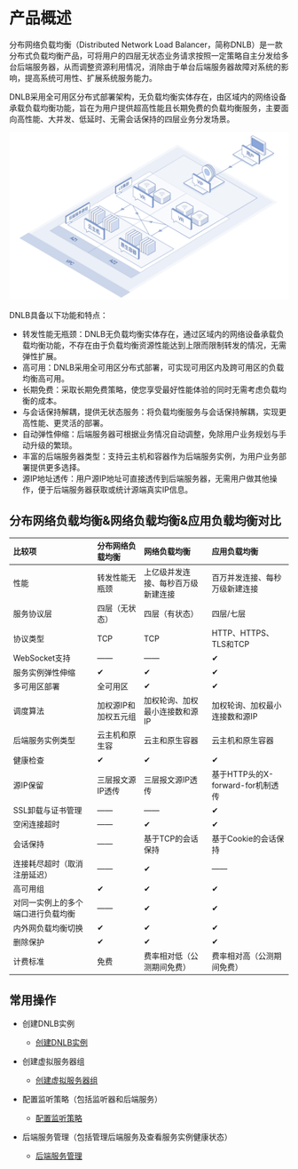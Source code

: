 # 产品概述

  
分布网络负载均衡（Distributed Network Load Balancer，简称DNLB）是一款分布式负载均衡产品，可将用户的四层无状态业务请求按照一定策略自主分发给多台后端服务器，从而调整资源利用情况，消除由于单台后端服务器故障对系统的影响，提高系统可用性、扩展系统服务能力。

DNLB采用全可用区分布式部署架构，无负载均衡实体存在，由区域内的网络设备承载负载均衡功能，旨在为用户提供超高性能且长期免费的负载均衡服务，主要面向高性能、大并发、低延时、无需会话保持的四层业务分发场景。

   ![DNLB分布式部署架构](../../../../image/Networking/DNLB/DNLB-001.png)

DNLB具备以下功能和特点：

* 转发性能无瓶颈：DNLB无负载均衡实体存在，通过区域内的网络设备承载负载均衡功能，不存在由于负载均衡资源性能达到上限而限制转发的情况，无需弹性扩展。
* 高可用：DNLB采用全可用区分布式部署，可实现可用区内及跨可用区的负载均衡高可用。
* 长期免费：采取长期免费策略，使您享受最好性能体验的同时无需考虑负载均衡的成本。
* 与会话保持解耦，提供无状态服务：将负载均衡服务与会话保持解耦，实现更高性能、更灵活的部署。
* 自动弹性伸缩：后端服务器可根据业务情况自动调整，免除用户业务规划与手动升级的繁琐。
* 丰富的后端服务器类型：支持云主机和容器作为后端服务实例，为用户业务部署提供更多选择。
* 源IP地址透传：用户源IP地址可直接透传到后端服务器，无需用户做其他操作，便于后端服务器获取或统计源端真实IP信息。

## 分布网络负载均衡&网络负载均衡&应用负载均衡对比


 比较项 | 分布网络负载均衡| 网络负载均衡 | 应用负载均衡 |
 :-----|  :---- | :---- | :---- |
 性能 	| 转发性能无瓶颈 | 上亿级并发连接、每秒百万级新建连接  | 百万并发连接、每秒万级新建连接 |
服务协议层 |   四层（无状态） |	四层（有状态） | 四层/七层|
协议类型	| TCP |TCP |HTTP、HTTPS、TLS和TCP |
WebSocket支持|——| ——| 	✔ |
服务实例弹性伸缩	| ✔ | ✔ | 	✔ |
多可用区部署 | 全可用区 |	✔ |	✔ |
调度算法	| 加权源IP和加权五元组 | 加权轮询、加权最小连接数和源IP	 | 加权轮询、加权最小连接数和源IP |
后端服务实例类型 |云主机和原生容|	云主和原生容器	| 云主机和原生容器 |
健康检查 | ✔ | ✔ | ✔ |
源IP保留	| 三层报文源IP透传 | 三层报文源IP透传 |	基于HTTP头的X-forward-for机制透传 |
SSL卸载与证书管理 |—— |	—— |	✔ |
空闲连接超时  | —— |	✔	| ✔ |
会话保持	| —— | 基于TCP的会话保持 |	基于Cookie的会话保持 |
连接耗尽超时（取消注册延迟） | —— |	✔	| —— |
高可用组 | ✔ | ✔ | ✔ |
对同一实例上的多个端口进行负载均衡 | —— | ✔	| ✔ |
内外网负载均衡切换	 | ✔ | ✔ |	✔ ||
删除保护 | ✔ | ✔ | ✔ |
计费标准	| 免费 | 费率相对低（公测期间免费）|	费率相对高（公测期间免费）|

## 常用操作

- 创建DNLB实例
  - [创建DNLB实例](../Operation-Guide/Create-DNLB-Instance.md)
  
- 创建虚拟服务器组
  - [创建虚拟服务器组](../Operation-Guide/TargetGroup-Management.md)
	
- 配置监听策略（包括监听器和后端服务）
  - [配置监听策略](../Operation-Guide/Listener-Management.md)
	
- 后端服务管理（包括管理后端服务及查看服务实例健康状态）
  - [后端服务管理](../Operation-Guide/Backend-Management.md)
